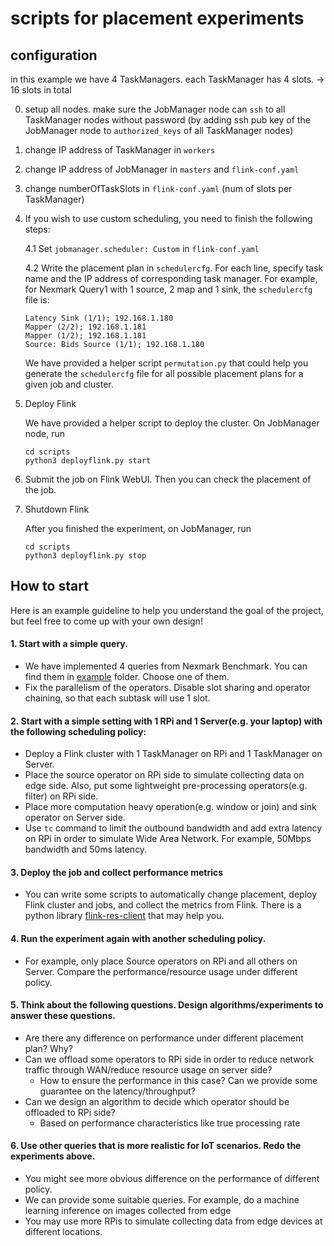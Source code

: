 # scripts for placement experiments

## configuration

in this example we have 4 TaskManagers. each TaskManager has 4 slots. -> 16 slots in total

0. setup all nodes. make sure the JobManager node can `ssh` to all TaskManager nodes without password (by adding ssh pub key of the JobManager node to `authorized_keys` of all TaskManager nodes)

1. change IP address of TaskManager in `workers`

2. change IP address of JobManager in `masters` and `flink-conf.yaml`

3. change numberOfTaskSlots in `flink-conf.yaml` (num of slots per TaskManager)

4. If you wish to use custom scheduling, you need to finish the following steps:

   4.1 Set `jobmanager.scheduler: Custom` in `flink-conf.yaml`

   4.2 Write the placement plan in `schedulercfg`. For each line, specify task name and the IP address of corresponding task manager. For example, for Nexmark Query1 with 1 source, 2 map and 1 sink, the `schedulercfg` file is:

    ```
    Latency Sink (1/1); 192.168.1.180
    Mapper (2/2); 192.168.1.181
    Mapper (1/2); 192.168.1.181
    Source: Bids Source (1/1); 192.168.1.180
    ```

    We have provided a helper script `permutation.py` that could help you generate the `schedulercfg` file for all possible placement plans for a given job and cluster.  

5. Deploy Flink

    We have provided a helper script to deploy the cluster. On JobManager node, run 
    
    ```
    cd scripts
    python3 deployflink.py start
    ```

6. Submit the job on Flink WebUI. Then you can check the placement of the job.

7. Shutdown Flink
    
    After you finished the experiment, on JobManager, run 

    ```
    cd scripts
    python3 deployflink.py stop
    ```
   
## How to start

Here is an example guideline to help you understand the goal of the project, but feel free to come up with your own design!

#### 1. Start with a simple query. 
  - We have implemented 4 queries from Nexmark Benchmark. You can find them in [example](../example/) folder. Choose one of them.  
  - Fix the parallelism of the operators. Disable slot sharing and operator chaining, so that each subtask will use 1 slot.

#### 2. Start with a simple setting with 1 RPi and 1 Server(e.g. your laptop) with the following scheduling policy:
  - Deploy a Flink cluster with 1 TaskManager on RPi and 1 TaskManager on Server. 
  - Place the source operator on RPi side to simulate collecting data on edge side. Also, put some lightweight pre-processing operators(e.g. filter) on RPi side.
  - Place more computation heavy operation(e.g. window or join) and sink operator on Server side.
  - Use `tc` command to limit the outbound bandwidth and add extra latency on RPi in order to simulate Wide Area Network. For example, 50Mbps bandwidth and 50ms latency.   

#### 3. Deploy the job and collect performance metrics
  - You can write some scripts to automatically change placement, deploy Flink cluster and jobs, and collect the metrics from Flink. There is a python library [flink-res-client](https://pypi.org/project/flink-rest-client/) that may help you.

#### 4. Run the experiment again with another scheduling policy. 
   - For example, only place Source operators on RPi and all others on Server. Compare the performance/resource usage under different policy. 

#### 5. Think about the following questions. Design algorithms/experiments to answer these questions.  
  - Are there any difference on performance under different placement plan? Why?
  - Can we offload some operators to RPi side in order to reduce network traffic through WAN/reduce resource usage on server side? 
    - How to ensure the performance in this case? Can we provide some guarantee on the latency/throughput?
  - Can we design an algorithm to decide which operator should be offloaded to RPi side?
    - Based on performance characteristics like true processing rate

#### 6. Use other queries that is more realistic for IoT scenarios. Redo the experiments above.
  - You might see more obvious difference on the performance of different policy.
  - We can provide some suitable queries. For example, do a machine learning inference on images collected from edge
  - You may use more RPis to simulate collecting data from edge devices at different locations. 


